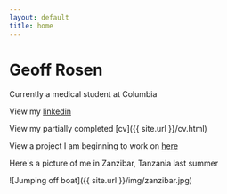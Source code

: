 ```yaml
---
layout: default
title: home
---
```


# Geoff Rosen

Currently a medical student at Columbia

View my [linkedin](https://www.linkedin.com/in/geoffrosen)   

View my partially completed [cv]({{ site.url }}/cv.html)   

View a project I am beginning to work on [here](https://github.com/geoffrosen/vaginal-microbiome)

Here's a picture of me in Zanzibar, Tanzania last summer   

![Jumping off boat]({{ site.url }}/img/zanzibar.jpg)

